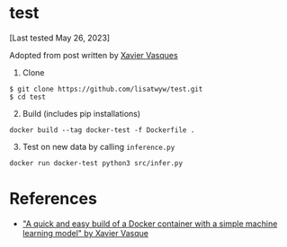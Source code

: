 # test

[Last tested May 26, 2023]

Adopted from post written by [Xavier Vasques](https://towardsdatascience.com/build-and-run-a-docker-container-for-your-machine-learning-model-60209c2d7a7f)

1. Clone
```
$ git clone https://github.com/lisatwyw/test.git
$ cd test
```

2. Build (includes pip installations)
```
docker build --tag docker-test -f Dockerfile .
```
 
3. Test on new data by calling ```inference.py```
```
docker run docker-test python3 src/infer.py
```


# References  

- ["A quick and easy build of a Docker container with a simple machine learning model" by Xavier Vasque](https://towardsdatascience.com/build-and-run-a-docker-container-for-your-machine-learning-model-60209c2d7a7f)
